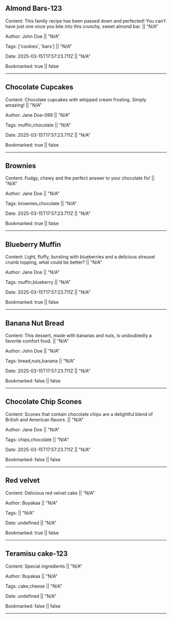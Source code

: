 ## Almond Bars-123


Content: This family recipe has been passed down and perfected!  You can’t have just one once you bite into this crunchy, sweet almond bar. || "N/A"


Author: John Doe || "N/A"


Tags: ['cookies', 'bars'] || "N/A"


Date: 2025-03-15T17:57:23.711Z || "N/A"


Bookmarked: true || false

---

## Chocolate Cupcakes


Content: Chocolate cupcakes with whipped cream frosting. Simply amazing! || "N/A"


Author: Jane Doe-099 || "N/A"


Tags: muffin,chocolate || "N/A"


Date: 2025-03-15T17:57:23.711Z || "N/A"


Bookmarked: true || false

---

## Brownies


Content: Fudgy, chewy and the perfect answer to your chocolate fix! || "N/A"


Author: Jane Doe || "N/A"


Tags: brownies,chocolate || "N/A"


Date: 2025-03-15T17:57:23.711Z || "N/A"


Bookmarked: true || false

---

## Blueberry Muffin


Content: Light, fluffy, bursting with blueberries and a delicious streusel crumb topping, what could be better? || "N/A"


Author: Jane Doe || "N/A"


Tags: muffin,blueberry || "N/A"


Date: 2025-03-15T17:57:23.711Z || "N/A"


Bookmarked: true || false

---

## Banana Nut Bread


Content: This dessert, made with bananas and nuts, is undoubtedly a favorite comfort food. || "N/A"


Author: John Doe || "N/A"


Tags: bread,nuts,banana || "N/A"


Date: 2025-03-15T17:57:23.711Z || "N/A"


Bookmarked: false || false

---

## Chocolate Chip Scones


Content: Scones that contain chocolate chips are a delightful blend of British and American flavors. || "N/A"


Author: Jane Doe || "N/A"


Tags: chips,chocolate || "N/A"


Date: 2025-03-15T17:57:23.711Z || "N/A"


Bookmarked: false || false

---

## Red velvet


Content: Delicious red velvet cake || "N/A"


Author: Buyakaa || "N/A"


Tags:  || "N/A"


Date: undefined || "N/A"


Bookmarked: true || false

---

## Teramisu cake-123


Content: Special ingredients || "N/A"


Author: Buyakaa || "N/A"


Tags: cake,cheese || "N/A"


Date: undefined || "N/A"


Bookmarked: false || false

---
